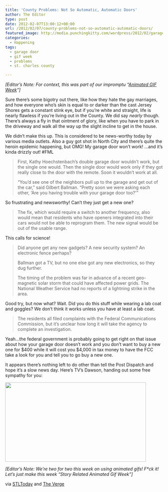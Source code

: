 ```yaml
---
title: 'County Problems: Not So Automatic, Automatic Doors'
author: The Editor
type: post
date: 2012-02-07T13:00:12+00:00
url: /2012/02/07/county-problems-not-so-automatic-automatic-doors/
featured_image: http://media.punchingkitty.com/wordpress/2012/02/garage-door.jpeg
categories:
  - Happening
tags:
  - garage door
  - gif week
  - problems
  - st. charles county

---
```

_[Editor&#8217;s Note: For context, this was part of our impromptu &#8220;<a href="http://punchingkitty.com/2012/02/10/gif-week-a-look-back/" target="_blank">Animated GIF Week</a>&#8220;]_

Sure there&#8217;s some bigotry out there, like how they hate the gay marriages, and how everyone who&#8217;s skin is equal to or darker than the cast Jersey Shores gets a constant stink eye, but if you&#8217;re white and straight, life is nearly flawless if you&#8217;re living out in the County. We did say _nearly_ though. There&#8217;s always a fly in that ointment of glory, like when you have to park in the driveway and walk all the way up the slight incline to get in the house.

We didn&#8217;t make this up. This is considered to be news-worthy today by various media outlets. Also a guy got shot in North City and there&#8217;s quite the heroin epidemic happening, but OMG! My garage door won&#8217;t work! &#8230;and it&#8217;s kinda drizzly out! #FML

> First, Kathy Hoechstenbach&#8217;s double garage door wouldn&#8217;t work, but the single one would. Then the single door would work only if they got really close to the door with the remote. Soon it wouldn&#8217;t work at all.
> 
> &#8220;You&#8217;d see one of the neighbors pull up to the garage and get out of the car,&#8221; said Gilbert Ballman. &#8220;Pretty soon we were asking each other, &#8216;Are you having trouble with your garage door too?'&#8221;

So frustrating and newsworthy! Can&#8217;t they just get a new one?

> The fix, which would require a switch to another frequency, also would mean that residents who have openers integrated into their cars would not be able to reprogram them. The new signal would be out of the usable range.

This calls for science!

> Did anyone get any new gadgets? A new security system? An electronic fence perhaps?
> 
> Ballman got a TV, but no one else got any new electronics, so they dug further.
> 
> The timing of the problem was far in advance of a recent geo-magnetic solar storm that could have affected power grids. The National Weather Service had no reports of a lightning strike in the area.

Good try, but now what? Wait. Did you do this stuff while wearing a lab coat and goggles? We don&#8217;t think it works unless you have at least a lab coat.

> The residents all filed complaints with the Federal Communications Commission, but it&#8217;s unclear how long it will take the agency to complete an investigation.

Yeah&#8230;the federal government is probably going to get right on that issue about how your garage door doesn&#8217;t work and you don&#8217;t want to buy a new one for $400 while it will cost you $4,000 in tax money to have the FCC take a look for you and tell you to go buy a new one.

It appears there&#8217;s nothing left to do other than tell the Post Dispatch and hope it&#8217;s a slow news day. Here&#8217;s TV&#8217;s Dawson, handing out some free sympathy for you:

<img class="aligncenter" title="James Van Der Beek Cries" src="http://i.imgur.com/M2XRz.gif" alt="" width="450" height="253" />

_[Editor&#8217;s Note: We&#8217;re two for two this week on using animated gifs! F*ck it! Let&#8217;s just make this week &#8220;Story Related Animated Gif Week&#8221;]_

via <a href="http://www.stltoday.com/news/local/stcharles/garage-door-openers-stop-working-on-st-charles-county-street/article_38abbb98-7d73-52e8-b192-f91f3ed9263c.html" target="_blank">STLToday</a> and <a href="http://www.theverge.com/2012/2/6/2775385/st-louis-garage-door-openers-stop-working-wireless-interference" target="_blank">The Verge</a>